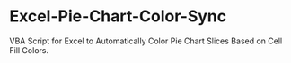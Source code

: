 # Excel-Pie-Chart-Color-Sync
VBA Script for Excel to Automatically Color Pie Chart Slices Based on Cell Fill Colors.
